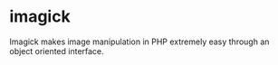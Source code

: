 # imagick

Imagick makes image manipulation in PHP extremely easy through an object oriented interface.



